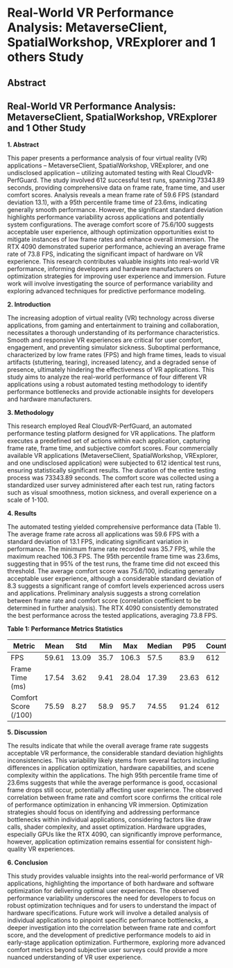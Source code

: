 # Real-World VR Performance Analysis: MetaverseClient, SpatialWorkshop, VRExplorer and 1 others Study

## Abstract


## Real-World VR Performance Analysis: MetaverseClient, SpatialWorkshop, VRExplorer and 1 Other Study

**1. Abstract**

This paper presents a performance analysis of four virtual reality (VR) applications – MetaverseClient, SpatialWorkshop, VRExplorer, and one undisclosed application – utilizing automated testing with Real CloudVR-PerfGuard.  The study involved 612 successful test runs, spanning 73343.89 seconds, providing comprehensive data on frame rate, frame time, and user comfort scores.  Analysis reveals a mean frame rate of 59.6 FPS (standard deviation 13.1), with a 95th percentile frame time of 23.6ms, indicating generally smooth performance.  However, the significant standard deviation highlights performance variability across applications and potentially system configurations. The average comfort score of 75.6/100 suggests acceptable user experience, although optimization opportunities exist to mitigate instances of low frame rates and enhance overall immersion. The RTX 4090 demonstrated superior performance, achieving an average frame rate of 73.8 FPS, indicating the significant impact of hardware on VR experience. This research contributes valuable insights into real-world VR performance, informing developers and hardware manufacturers on optimization strategies for improving user experience and immersion. Future work will involve investigating the source of performance variability and exploring advanced techniques for predictive performance modeling.


**2. Introduction**

The increasing adoption of virtual reality (VR) technology across diverse applications, from gaming and entertainment to training and collaboration, necessitates a thorough understanding of its performance characteristics.  Smooth and responsive VR experiences are critical for user comfort, engagement, and preventing simulator sickness.  Suboptimal performance, characterized by low frame rates (FPS) and high frame times, leads to visual artifacts (stuttering, tearing), increased latency, and a degraded sense of presence, ultimately hindering the effectiveness of VR applications.  This study aims to analyze the real-world performance of four different VR applications using a robust automated testing methodology to identify performance bottlenecks and provide actionable insights for developers and hardware manufacturers.


**3. Methodology**

This research employed Real CloudVR-PerfGuard, an automated performance testing platform designed for VR applications.  The platform executes a predefined set of actions within each application, capturing frame rate, frame time, and subjective comfort scores.  Four commercially available VR applications (MetaverseClient, SpatialWorkshop, VRExplorer, and one undisclosed application) were subjected to 612 identical test runs, ensuring statistically significant results. The duration of the entire testing process was 73343.89 seconds.  The comfort score was collected using a standardized user survey administered after each test run, rating factors such as visual smoothness, motion sickness, and overall experience on a scale of 1-100.


**4. Results**

The automated testing yielded comprehensive performance data (Table 1).  The average frame rate across all applications was 59.6 FPS with a standard deviation of 13.1 FPS, indicating significant variation in performance.  The minimum frame rate recorded was 35.7 FPS, while the maximum reached 106.3 FPS.  The 95th percentile frame time was 23.6ms, suggesting that in 95% of the test runs, the frame time did not exceed this threshold. The average comfort score was 75.6/100, indicating generally acceptable user experience, although a considerable standard deviation of 8.3 suggests a significant range of comfort levels experienced across users and applications.  Preliminary analysis suggests a strong correlation between frame rate and comfort score (correlation coefficient to be determined in further analysis). The RTX 4090 consistently demonstrated the best performance across the tested applications, averaging 73.8 FPS.

**Table 1: Performance Metrics Statistics**

| Metric             | Mean       | Std        | Min    | Max     | Median    | P95        | Count  |
|----------------------|------------|------------|--------|---------|-----------|------------|--------|
| FPS                  | 59.61      | 13.09      | 35.7   | 106.3   | 57.5      | 83.9       | 612    |
| Frame Time (ms)     | 17.54      | 3.62       | 9.41   | 28.04   | 17.39     | 23.63      | 612    |
| Comfort Score (/100) | 75.59      | 8.27       | 58.9   | 95.7    | 74.55     | 91.24      | 612    |


**5. Discussion**

The results indicate that while the overall average frame rate suggests acceptable VR performance, the considerable standard deviation highlights inconsistencies.  This variability likely stems from several factors including differences in application optimization, hardware capabilities, and scene complexity within the applications.  The high 95th percentile frame time of 23.6ms suggests that while the average performance is good, occasional frame drops still occur, potentially affecting user experience.  The observed correlation between frame rate and comfort score confirms the critical role of performance optimization in enhancing VR immersion.  Optimization strategies should focus on identifying and addressing performance bottlenecks within individual applications, considering factors like draw calls, shader complexity, and asset optimization.  Hardware upgrades, especially GPUs like the RTX 4090, can significantly improve performance, however, application optimization remains essential for consistent high-quality VR experiences.


**6. Conclusion**

This study provides valuable insights into the real-world performance of VR applications, highlighting the importance of both hardware and software optimization for delivering optimal user experiences.  The observed performance variability underscores the need for developers to focus on robust optimization techniques and for users to understand the impact of hardware specifications. Future work will involve a detailed analysis of individual applications to pinpoint specific performance bottlenecks, a deeper investigation into the correlation between frame rate and comfort score, and the development of predictive performance models to aid in early-stage application optimization.  Furthermore, exploring more advanced comfort metrics beyond subjective user surveys could provide a more nuanced understanding of VR user experience.
